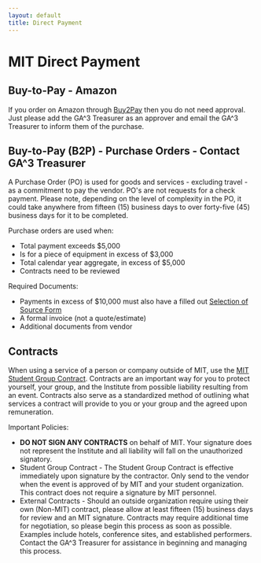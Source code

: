 ```yaml
---
layout: default
title: Direct Payment
---
```


# MIT Direct Payment

## Buy-to-Pay - Amazon
If you order on Amazon through [Buy2Pay](http://buying.mit.edu/) then you do not need approval. Just please add the GA^3 Treasurer as an approver and email the GA^3 Treasurer to inform them of the purchase.

## Buy-to-Pay (B2P) - Purchase Orders - Contact GA^3 Treasurer
A Purchase Order (PO) is used for goods and services - excluding travel - as a commitment to pay the vendor. PO's are not requests for a check payment. Please note, depending on the level of complexity in the PO, it could take anywhere from fifteen (15) business days to over forty-five (45) business days for it to be completed.

Purchase orders are used when:
* Total payment exceeds $5,000
* Is for a piece of equipment in excess of $3,000
* Total calendar year aggregate, in excess of $5,000
* Contracts need to be reviewed

Required Documents:
* Payments in excess of $10,000 must also have a filled out [Selection of Source Form](https://vpf.mit.edu/selection-of-source-form)
* A formal invoice (not a quote/estimate)
* Additional documents from vendor

## Contracts
When using a service of a person or company outside of MIT, use the [MIT Student Group Contract](https://studentlife.mit.edu/sites/default/files/MIT%20Student%20Group%20Professional%20Service%20Contract.pdf). Contracts are an important way for you to protect yourself, your group, and the Institute from possible liability resulting from an event. Contracts also serve as a standardized method of outlining what services a contract will provide to you or your group and the agreed upon remuneration.

Important Policies:
* __DO NOT SIGN ANY CONTRACTS__ on behalf of MIT. Your signature does not represent the Institute and all liability will fall on the unauthorized signatory.
* Student Group Contract - The Student Group Contract is effective immediately upon signature by the contractor. Only send to the vendor when the event is approved of by MIT and your student organization. This contract does not require a signature by MIT personnel.
* External Contracts - Should an outside organization require using their own (Non-MIT) contract, please allow at least fifteen (15) business days for review and an MIT signature. Contracts may require additional time for negotiation, so please begin this process as soon as possible. Examples include hotels, conference sites, and established performers. Contact the GA^3 Treasurer for assistance in beginning and managing this process.

